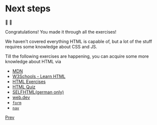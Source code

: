 # Next steps

🥳 🎉

Congratulations! You made it through all the exercises!

We haven't covered everything HTML is capable of, but a lot of the stuff requires some knowledge about CSS and JS.

Till the following exercises are happening, you can acquire some more knowledge about HTML via

- [MDN](https://developer.mozilla.org/en-US/)
- [W3Schools - Learn HTML](https://www.w3schools.com/html/default.asp)
- [HTML Exercises](https://www.w3schools.com/html/html_exercises.asp)
- [HTML Quiz](https://www.w3schools.com/html/html_quiz.asp)
- [SELFHTML(german only)](https://wiki.selfhtml.org/)
- [web.dev](https://web.dev/)
- [`form`](https://developer.mozilla.org/en-US/docs/Web/HTML/Element/form)
- [`nav`](https://developer.mozilla.org/en-US/docs/Web/HTML/Element/nav)

[Prev](../08/README.md)

